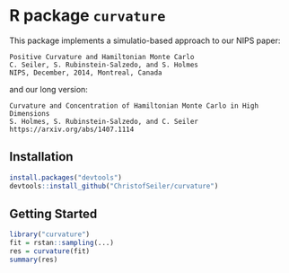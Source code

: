 # R package `curvature`

This package implements a simulatio-based approach to our NIPS paper:

```
Positive Curvature and Hamiltonian Monte Carlo 
C. Seiler, S. Rubinstein-Salzedo, and S. Holmes 
NIPS, December, 2014, Montreal, Canada
```

and our long version:

```
Curvature and Concentration of Hamiltonian Monte Carlo in High Dimensions 
S. Holmes, S. Rubinstein-Salzedo, and C. Seiler 
https://arxiv.org/abs/1407.1114
```

## Installation

``` r
install.packages("devtools")
devtools::install_github("ChristofSeiler/curvature")
```

## Getting Started

``` r
library("curvature")
fit = rstan::sampling(...)
res = curvature(fit)
summary(res)
```
